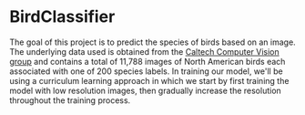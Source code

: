 # BirdClassifier
The goal of this project is to predict the species of birds based on an image. The underlying data used is obtained from the [Caltech Computer Vision group](http://www.vision.caltech.edu/visipedia/CUB-200-2011.html) and contains a total of 11,788 images of North American birds each associated with one of 200 species labels. In training our model, we'll be using a curriculum learning approach in which we start by first training the model with low resolution images, then gradually increase the resolution throughout the training process.
